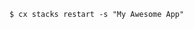 <!-- usedin: [ _includes/_inlines/Toolbelt/common/stacks/stacks_example-4-v1.md] -->

```
$ cx stacks restart -s "My Awesome App"
```
